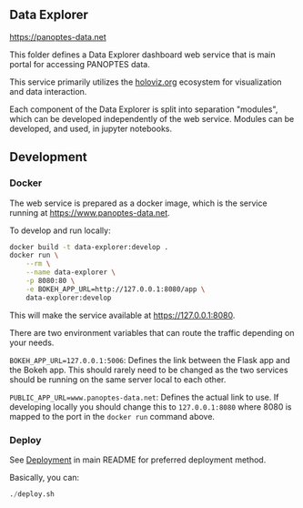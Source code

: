 Data Explorer
-------------

https://panoptes-data.net

This folder defines a Data Explorer dashboard web service that is main portal for
accessing PANOPTES data.  

This service primarily utilizes the [holoviz.org](https://holoviz.org) ecosystem for
visualization and data interaction.

Each component of the Data Explorer is split into separation "modules", which can be
developed independently of the web service. Modules can be developed, and used, in
jupyter notebooks. 

## Development

### Docker

The web service is prepared as a docker image, which is the service running at
https://www.panoptes-data.net.

To develop and run locally:

```bash
docker build -t data-explorer:develop .
docker run \
    --rm \
    --name data-explorer \
    -p 8080:80 \
    -e BOKEH_APP_URL=http://127.0.0.1:8080/app \
    data-explorer:develop
```

This will make the service available at https://127.0.0.1:8080.

There are two environment variables that can route the traffic depending on your needs.

`BOKEH_APP_URL=127.0.0.1:5006`: Defines the link between the Flask app and the Bokeh app.
This should rarely need to be changed as the two services should be running on the same
server local to each other.

`PUBLIC_APP_URL=www.panoptes-data.net`: Defines the actual link to use. If developing
locally you should change this to `127.0.0.1:8080` where 8080 is mapped to the port in
the `docker run` command above.

### Deploy

See [Deployment](../README.md#deploy) in main README for preferred deployment method.

Basically, you can:

```python
./deploy.sh
```